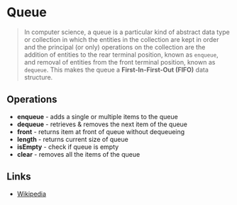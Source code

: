 # Queue

> In computer science, a queue is a particular kind of abstract data type or collection
> in which the entities in the collection are kept in order and the principal (or only)
> operations on the collection are the addition of entities to the rear terminal position,
> known as `enqueue`, and removal of entities from the front terminal position, known as `dequeue`.
> This makes the queue a **First-In-First-Out (FIFO)** data structure.

## Operations

- **enqueue** - adds a single or multiple items to the queue
- **dequeue** - retrieves & removes the next item of the queue
- **front** - returns item at front of queue without dequeueing
- **length** - returns current size of queue
- **isEmpty** - check if queue is empty
- **clear** - removes all the items of the queue

## Links

- [Wikipedia](<https://en.wikipedia.org/wiki/Queue_(abstract_data_type)>)
